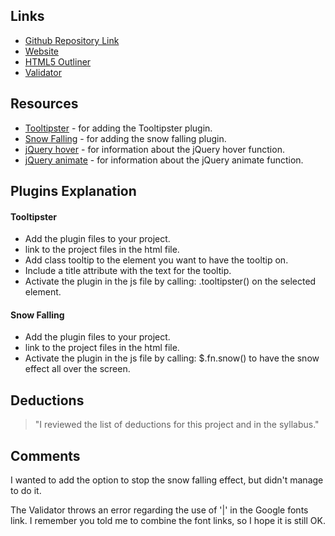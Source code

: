 ## Links
* [Github Repository Link](https://github.com/Reggiepeled/project_resume_peled-reggie)
* [Website](http://www.designedbyreggie.com/project_resume_peled_reggie)
* [HTML5 Outliner](https://gsnedders.html5.org/outliner/process.py?url=http%3A%2F%2Fwww.designedbyreggie.com%2Fproject_resume_peled_reggie)
* [Validator](https://validator.w3.org/nu/?doc=http%3A%2F%2Fwww.designedbyreggie.com%2Fproject_resume_peled_reggie%2F)

## Resources
* [Tooltipster](http://iamceege.github.io/tooltipster) - for adding the Tooltipster plugin.
* [Snow Falling](http://www.jqueryrain.com/?LeiRAVGW) - for adding the
snow falling plugin.
* [jQuery hover](https://api.jquery.com/hover) - for information about the jQuery hover function.
* [jQuery animate](https://api.jquery.com/animate) - for information about the jQuery animate function.

## Plugins Explanation
#### Tooltipster
* Add the plugin files to your project.
* link to the project files in the html file.
* Add class tooltip to the element you want to have the tooltip on.
* Include a title attribute with the text for the tooltip.
* Activate the plugin in the js file by calling: .tooltipster() on the selected element.

#### Snow Falling
* Add the plugin files to your project.
* link to the project files in the html file.
* Activate the plugin in the js file by calling: $.fn.snow() to have the snow effect all over the screen.

## Deductions
> "I reviewed the list of deductions for this project
and in the syllabus."

## Comments
I wanted to add the option to stop the snow falling effect, but didn't
manage to do it.

The Validator throws an error regarding the use of '|' in the Google fonts link. I remember you told me to combine the font links, so I hope it is still OK.
